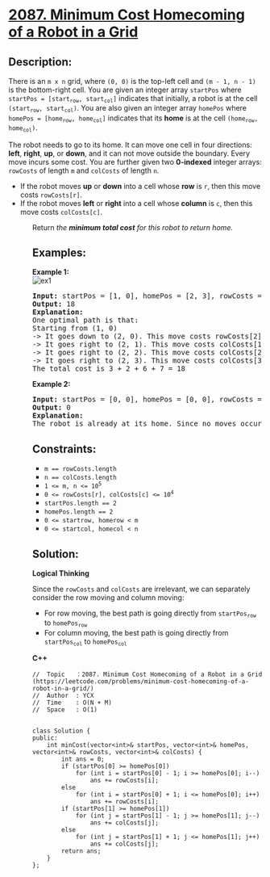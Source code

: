 # [2087. Minimum Cost Homecoming of a Robot in a Grid](https://leetcode.com/problems/minimum-cost-homecoming-of-a-robot-in-a-grid/)


## Description:

<p>There is an <code>m x n</code> grid, where <code>(0, 0)</code> is the top-left cell and <code>(m - 1, n - 1)</code> is the bottom-right cell. You are given an integer array <code>startPos</code> where <code>startPos = [start<sub>row</sub>, start<sub>col</sub>]</code> indicates that initially, a robot is at the cell <code>(start<sub>row</sub>, start<sub>col</sub>)</code>. You are also given an integer array <code>homePos</code> where <code>homePos = [home<sub>row</sub>, home<sub>col</sub>]</code> indicates that its <strong>home</strong> is at the cell <code>(home<sub>row</sub>, home<sub>col</sub>)</code>.</p>

<p>The robot needs to go to its home. It can move one cell in four directions: <strong>left</strong>, <strong>right</strong>, <strong>up</strong>, or <strong>down</strong>, and it can not move outside the boundary. Every move incurs some cost. You are further given two <strong>0-indexed</strong> integer arrays: <code>rowCosts</code> of length <code>m</code> and <code>colCosts</code> of length <code>n</code>.</p>

<ul>
    <li>If the robot moves <strong>up</strong> or <strong>down</strong> into a cell whose <strong>row</strong> is <code>r</code>, then this move costs <code>rowCosts[r]</code>.</li>
    <li>If the robot moves <strong>left</strong> or <strong>right</strong> into a cell whose <strong>column</strong> is <code>c</code>, then this move costs <code>colCosts[c]</code>.</li>
<ul>

<p>Return <em>the <strong>minimum total cost</strong> for this robot to return home.</em></p>


## Examples:

<strong>Example 1:</strong>
<br/>![ex1](https://assets.leetcode.com/uploads/2021/10/11/eg-1.png)
<pre>
<strong>Input:</strong> startPos = [1, 0], homePos = [2, 3], rowCosts = [5, 4, 3], colCosts = [8, 2, 6, 7]
<strong>Output:</strong> 18
<strong>Explanation:</strong>
One optimal path is that:
Starting from (1, 0)
-> It goes down to (2, 0). This move costs rowCosts[2] = 3.
-> It goes right to (2, 1). This move costs colCosts[1] = 2.
-> It goes right to (2, 2). This move costs colCosts[2] = 6.
-> It goes right to (2, 3). This move costs colCosts[3] = 7.
The total cost is 3 + 2 + 6 + 7 = 18
</pre>

<strong>Example 2:</strong>
<pre>
<strong>Input:</strong> startPos = [0, 0], homePos = [0, 0], rowCosts = [5], colCosts = [26]
<strong>Output:</strong> 0
<strong>Explanation:</strong> 
The robot is already at its home. Since no moves occur, the total cost is 0.
</pre>


## Constraints:

<ul>
    <li><code>m == rowCosts.length</code></li>
    <li><code>n == colCosts.length</code></li>
    <li><code>1 &lt;= m, n &lt;= 10<sup>5</sup></code></li>
    <li><code>0 &lt;= rowCosts[r], colCosts[c] &lt;= 10<sup>4</sup></code></li>
    <li><code>startPos.length == 2</code></li>
    <li><code>homePos.length == 2</code></li>
    <li><code>0 &lt;= startrow, homerow &lt; m</code></li>
    <li><code>0 &lt;= startcol, homecol &lt; n</code></li>
</ul>


## Solution:

<strong>Logical Thinking</strong>
<p>Since the <code>rowCosts</code> and <code>colCosts</code> are irrelevant, we can separately consider the row moving and column moving:</p>

<ul>
    <li>For row moving, the best path is going directly from <code>startPos<sub>row</sub></code> to <code>homePos<sub>row</sub></code></li>
    <li>For column moving, the best path is going directly from <code>startPos<sub>col</sub></code> to <code>homePos<sub>col</sub></code></li>
</ul>

 
<strong>C++</strong>

```
//  Topic   ：2087. Minimum Cost Homecoming of a Robot in a Grid (https://leetcode.com/problems/minimum-cost-homecoming-of-a-robot-in-a-grid/)
//  Author  : YCX
//  Time    : O(N + M)
//  Space   : O(1)


class Solution {
public:
    int minCost(vector<int>& startPos, vector<int>& homePos, vector<int>& rowCosts, vector<int>& colCosts) {
        int ans = 0;
        if (startPos[0] >= homePos[0])
            for (int i = startPos[0] - 1; i >= homePos[0]; i--)
                ans += rowCosts[i];
        else
            for (int i = startPos[0] + 1; i <= homePos[0]; i++)
                ans += rowCosts[i];
        if (startPos[1] >= homePos[1])
            for (int j = startPos[1] - 1; j >= homePos[1]; j--)
                ans += colCosts[j];
        else
            for (int j = startPos[1] + 1; j <= homePos[1]; j++)
                ans += colCosts[j];
        return ans;
    }
};
```
